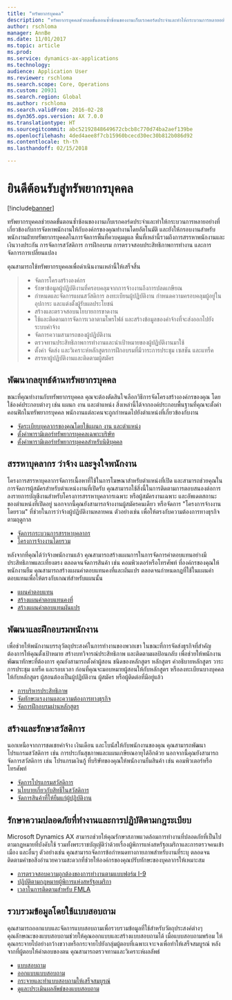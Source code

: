 ```yaml
---
title: "ทรัพยากรบุคคล"
description: "ทรัพยากรบุคคลช่วยลดขั้นตอนซ้ำซ้อนของงานเก็บเรกคอร์ดประจำและทำให้กระบวนการหลายอย่างที่เกี่ยวข้องกับการจัดหาพนักงานให้กับองค์กรของคุณทำงานโดยอัตโนมัติ และยังให้กรอบงานสำหรับพนักงานฝ่ายทรัพยากรบุคคลในการจัดการพื้นที่ควบคุมดูแล พื้นที่เหล่านี้รวมถึงการสรรหาพนักงานและเงินวางประกัน การจัดการสวัสดิการ การฝึกอบรม การตรวจสอบประสิทธิภาพการทำงาน และการจัดการการเปลี่ยนแปลง"
author: rschloma
manager: AnnBe
ms.date: 11/01/2017
ms.topic: article
ms.prod: 
ms.service: dynamics-ax-applications
ms.technology: 
audience: Application User
ms.reviewer: rschloma
ms.search.scope: Core, Operations
ms.custom: 20931
ms.search.region: Global
ms.author: rschloma
ms.search.validFrom: 2016-02-28
ms.dyn365.ops.version: AX 7.0.0
ms.translationtype: HT
ms.sourcegitcommit: abc52192848649672cbcb8c770d74ba2aef139be
ms.openlocfilehash: 4ded4aee8f7cb15960bcecd30ec30b812b086d92
ms.contentlocale: th-th
ms.lasthandoff: 02/15/2018

---
```


# <a name="welcome-to-human-resources"></a>ยินดีต้อนรับสู่ทรัพยากรบุคคล

[!include[banner](../includes/banner.md)]

ทรัพยากรบุคคลช่วยลดขั้นตอนซ้ำซ้อนของงานเก็บเรกคอร์ดประจำและทำให้กระบวนการหลายอย่างที่เกี่ยวข้องกับการจัดหาพนักงานให้กับองค์กรของคุณทำงานโดยอัตโนมัติ และยังให้กรอบงานสำหรับพนักงานฝ่ายทรัพยากรบุคคลในการจัดการพื้นที่ควบคุมดูแล พื้นที่เหล่านี้รวมถึงการสรรหาพนักงานและเงินวางประกัน การจัดการสวัสดิการ การฝึกอบรม การตรวจสอบประสิทธิภาพการทำงาน และการจัดการการเปลี่ยนแปลง

คุณสามารถใช้ทรัพยากรบุคคลเพื่อดำเนินงานเหล่านี้ให้เสร็จสิ้น

> + จัดการโครงสร้างองค์กร
> + รักษาข้อมูลผู้ปฏิบัติงานที่ครอบคลุมจากการจ้างงานถึงการปลดเกษียณ
> + กำหนดและจัดการแผนสวัสดิการ ลงทะเบียนผู้ปฏิบัติงาน กำหนดความครอบคลุมผู้อยู่ในอุปการะ และแต่งตั้งผู้รับผลประโยชน์
> + สร้างและตรวจสอบนโยบายการขาดงาน
> + ใช้และติดตามการจัดการเวลาตามโพรไฟล์ และสร้างข้อมูลของค่าจ้างที่จะส่งออกไปยังระบบค่าจ้าง
> + จัดการความสามารถของผู้ปฏิบัติงาน
> + ตรวจทานประสิทธิภาพการทำงานและนำเป้าหมายของผู้ปฏิบัติงานมาใช้
> + ตั้งค่า จัดส่ง และวิเคราะห์หลักสูตรการฝึกอบรมที่มีวาระการประชุม เซสชัน และแทร็ค
> + สรรหาผู้ปฏิบัติงานและติดตามผู้สมัคร

<a name="develop-a-human-resources-strategy"></a>พัฒนากลยุทธ์ด้านทรัพยากรบุคคล
---------------------------------------------------------

ขณะที่คุณทำงานกับทรัพยากรบุคคล คุณจะต้องตัดสินใจเลือกวิธีการจัดโครงสร้างองค์กรของคุณ โดยใช้องค์ประกอบต่างๆ เช่น แผนก งาน และตำแหน่ง สิ่งเหล่านี้ได้จากองค์ประกอบพื้นฐานที่คุณจะตั้งค่าคอนฟิกในทรัพยากรบุคคล พนักงานแต่ละคนจะถูกกำหนดไปยังตำแหน่งที่เกี่ยวข้องกับงาน

-   [จัดระเบียบบุคลากรของคุณโดยใช้แผนก งาน และตำแหน่ง](../../talent/departments-jobs-positions.md)
-   [ตั้งค่าพารามิเตอร์ทรัพยากรบุคคลเฉพาะบริษัท](../../talent/set-up-company-specific-hr-parameters.md)
-   [ตั้งค่าพารามิเตอร์ทรัพยากรบุคคลสำหรับนิติบุคคล](../../talent/set-up-hr-parameters-across-legal-entities.md) 

## <a name="recruit-hire-and-motivate-employees"></a>สรรหาบุคลากร ว่าจ้าง และจูงใจพนักงาน

โครงการสรรหาบุคลากรจัดการเนื้อหาที่ใช้ในการโฆษณาสำหรับตำแหน่งที่เปิด และสามารถช่วยคุณในการจัดการผู้สมัครสำหรับตำแหน่งงานที่เปิดรับ คุณสามารถใช้สิ่งนี้ในการติดตามการตอบสนองต่อการลงรายการบัญชีงานสำหรับโครงการสรรหาบุคลากรเฉพาะ หรือผู้สมัครงานเฉพาะ และอัพเดตสถานะของตำแหน่งที่เปิดอยู่ นอกจากนี้คุณยังสามารถจ้างงานผู้สมัครคนเดียว หรือจัดการ "โครงการจ้างงานโดยรวม" ที่ช่วยในการว่าจ้างผู้ปฏิบัติงานหลายคน ตัวอย่างเช่น เพื่อให้ตรงกับความต้องการทางธุรกิจตามฤดูกาล

-   [จัดการกระบวนการสรรหาบุคลากร](manage-recruiting-process.md)
-   [โครงการจ้างงานโดยรวม](mass-hire-projects.md) 

หลังจากที่คุณได้ว่าจ้างพนักงานแล้ว คุณสามารถสร้างแผนการในการจัดการค่าตอบแทนอย่างมีประสิทธิภาพและเที่ยงตรง ตลอดจนจัดการสินค้า เช่น คอมพิวเตอร์หรือโทรศัพท์ ที่องค์กรของคุณให้พนักงานยืม คุณสามารถสร้างแผนค่าตอบแทนคงที่และผันแปร ตลอดจนกำหนดกฎที่ใช้ในแผนค่าตอบแทนเพื่อให้ตรงกับเกณฑ์สำหรับแผนนั้น

-   [แผนค่าตอบแทน](../../talent/compensation-plans.md)
-   [สร้างแผนค่าตอบแทนคงที่](../../talent/create-fixed-compensation-plans.md)
-   [สร้างแผนค่าตอบแทนผันแปร](../../talent/create-variable-compensation-plans.md)

## <a name="develop-and-train-employees"></a>พัฒนาและฝึกอบรมพนักงาน

เพื่อช่วยให้พนักงานบรรลุวัตถุประสงค์ในการทำงานของพวกเขา ในขณะที่การจัดส่งธุรกิจที่สำคัญต้องการให้คุณตั้งเป้าหมาย สร้างบทวิจารณ์ประสิทธิภาพ และติดตามผลป้อนกลับ เพื่อช่วยให้พนักงานพัฒนาทักษะที่ต้องการ คุณยังสามารถตั้งค่าผู้สอน ชนิดของหลักสูตร หลักสูตร คำอธิบายหลักสูตร วาระการประชุม แทร็ค และรอบเวลา ก่อนที่คุณจะมอบหมายผู้สอนให้กับหลักสูตร หรือลงทะเบียนบางบุคคลให้กับหลักสูตร ผู้สอนต้องเป็นผู้ปฏิบัติงาน ผู้สมัคร หรือผู้ติดต่อที่มีอยู่แล้ว

-   [การบริหารประสิทธิภาพ](../../talent/performance-management-overview.md)
-   [จัดทักษะแรงงานและความต้องการทางธุรกิจ](../../talent/skills.md)
-   [จัดการฝึกอบรมผ่านหลักสูตร](../../talent/courses.md)

## <a name="create-and-maintain-benefits"></a>สร้างและรักษาสวัสดิการ

นอกเหนือจากการชดเชยค่าจ้าง เงินเดือน และโบนัสให้กับพนักงานของคุณ คุณสามารถพัฒนาโปรแกรมสวัสดิการ เช่น การประกันสุขภาพและแผนเกษียณอายุได้อีกด้วย นอกจากนี้คุณยังสามารถจัดการสวัสดิการ เช่น โปรแกรมเงินกู้ ที่บริษัทของคุณให้พนักงานยืมสินค้า เช่น คอมพิวเตอร์หรือโทรศัพท์

-   [จัดการโปรแกรมสวัสดิการ](../../talent/manage-benefit-program.md)
-   [นโยบายเกี่ยวกับสิทธิ์ในสวัสดิการ](../../talent/benefit-eligibility-policies.md)
-   [จัดการสินค้าที่ให้ยืมแก่ผู้ปฏิบัติงาน](../../talent/loan-items.md)

## <a name="maintain-workplace-safety-and-compliance"></a>รักษาความปลอดภัยที่ทำงานและการปฏิบัติตามกฎระเบียบ

Microsoft Dynamics AX สามารถช่วยให้คุณรักษาสภาพแวดล้อมการทำงานที่ปลอดภัยที่เป็นไปตามกฎหมายที่บังคับใช้ รวมทั้งพระราชบัญญัติว่าด้วยเรื่องผู้พิการแห่งสหรัฐอเมริกาและการตรวจคนเข้าเมือง และอื่นๆ ตัวอย่างเช่น คุณสามารถจัดการข้อกำหนดทางกายภาพสำหรับงานที่ระบุ ตลอดจนติดตามคำขอสิ่งอำนวยความสะดวกที่ช่วยให้องค์กรของคุณปรับทักษะของบุคลากรให้เหมาะสม

-   [การตรวจสอบความถูกต้องของการทำงานตามแบบฟอร์ม I-9](localizations/noam-usa-form-i-9-verification.md)
-   [ปฏิบัติตามกฎหมายผู้พิการแห่งสหรัฐอเมริกา](localizations/noam-usa-comply-ada.md)
-   [เวลาในการติดตามสำหรับ FMLA](localizations/noam-usa-track-time-for-fmla.md)

## <a name="gather-information-using-questionnaires"></a>รวบรวมข้อมูลโดยใช้แบบสอบถาม

คุณสามารถออกแบบและจัดการแบบสอบถามเพื่อรวบรวมข้อมูลที่ใช้สำหรับวัตถุประสงค์ต่างๆ คุณลักษณะของแบบสอบถามช่วยให้คุณออกแบบและสร้างแบบสอบถามได้ เมื่อแบบสอบถามพร้อม ให้คุณกระจายไปอย่างกว้างขวางหรือกระจายไปยังกลุ่มผู้ตอบที่เฉพาะเจาะจงเพื่อทำให้เสร็จสมบูรณ์ หลังจากที่ผู้ตอบให้คำตอบของตน คุณสามารถตรวจทานและวิเคราะห์ผลลัพธ์

-   [แบบสอบถาม](../../talent/questionnaires.md)
-   [ออกแบบแบบสอบถาม](../../talent/design-questionnaires.md)
-   [กระจายและทำแบบสอบถามให้เสร็จสมบูรณ์](../../talent/distribute-questionnaires.md)
-   [ดูและประเมินผลลัพธ์ของแบบสอบถาม](../../talent/evaluate-questionnaire-results.md)



